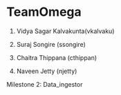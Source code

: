 # TeamOmega
1) Vidya Sagar Kalvakunta(vkalvaku)

2) Suraj Songire (ssongire)

3) Chaitra Thippana (cthippan)

4) Naveen Jetty (njetty)

Milestone 2: Data_ingestor